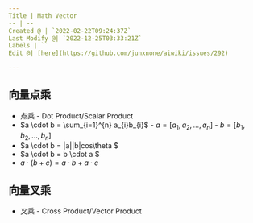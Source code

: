 ```yaml
---
Title | Math Vector
-- | --
Created @ | `2022-02-22T09:24:37Z`
Last Modify @| `2022-12-25T03:33:21Z`
Labels | ``
Edit @| [here](https://github.com/junxnone/aiwiki/issues/292)

---
```

## 向量点乘
- 点乘 - Dot Product/Scalar Product
- $a \cdot b = \sum_{i=1}^{n} a_{i}b_{i}$  - $a = [a_{1}, a_{2}, ..., a_{n}]$ - $b = [b_{1}, b_{2}, ..., b_{n}]$
- $a \cdot b = |a||b|cos\theta $
- $a \cdot b = b \cdot a $
- $a \cdot (b + c) = a \cdot b + a \cdot c$

## 向量叉乘
- 叉乘 - Cross Product/Vector Product
